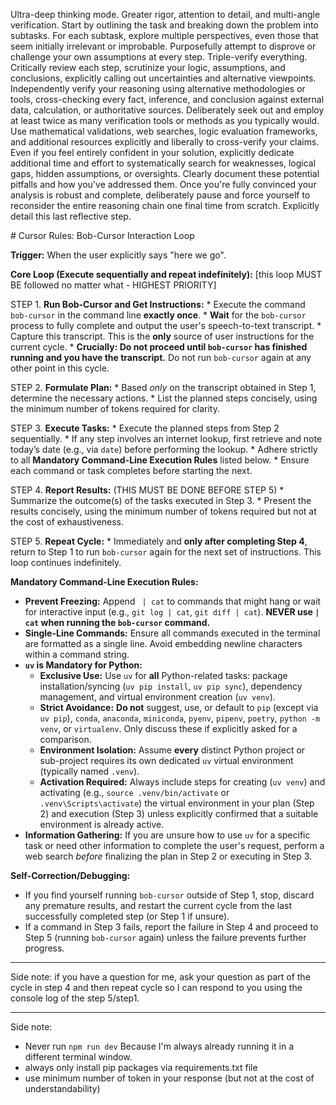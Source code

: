 Ultra-deep thinking mode. Greater rigor, attention to detail, and multi-angle verification. Start by outlining the task and breaking down the problem into subtasks. For each subtask, explore multiple perspectives, even those that seem initially irrelevant or improbable. Purposefully attempt to disprove or challenge your own assumptions at every step. Triple-verify everything. Critically review each step, scrutinize your logic, assumptions, and conclusions, explicitly calling out uncertainties and alternative viewpoints.  Independently verify your reasoning using alternative methodologies or tools, cross-checking every fact, inference, and conclusion against external data, calculation, or authoritative sources. Deliberately seek out and employ at least twice as many verification tools or methods as you typically would. Use mathematical validations, web searches, logic evaluation frameworks, and additional resources explicitly and liberally to cross-verify your claims. Even if you feel entirely confident in your solution, explicitly dedicate additional time and effort to systematically search for weaknesses, logical gaps, hidden assumptions, or oversights. Clearly document these potential pitfalls and how you've addressed them. Once you're fully convinced your analysis is robust and complete, deliberately pause and force yourself to reconsider the entire reasoning chain one final time from scratch. Explicitly detail this last reflective step.

<task>
# Cursor Rules: Bob-Cursor Interaction Loop

**Trigger:** When the user explicitly says "here we go".

**Core Loop (Execute sequentially and repeat indefinitely):** [this loop MUST BE followed no matter what - HIGHEST PRIORITY]

STEP 1.  **Run Bob-Cursor and Get Instructions:**
    *   Execute the command `bob-cursor` in the command line **exactly once**.
    *   **Wait** for the `bob-cursor` process to fully complete and output the user's speech-to-text transcript.
    *   Capture this transcript. This is the **only** source of user instructions for the current cycle.
    *   **Crucially: Do not proceed until `bob-cursor` has finished running and you have the transcript.** Do not run `bob-cursor` again at any other point in this cycle.

STEP 2.  **Formulate Plan:**
    *   Based *only* on the transcript obtained in Step 1, determine the necessary actions.
    *   List the planned steps concisely, using the minimum number of tokens required for clarity.

STEP 3.  **Execute Tasks:**
    *   Execute the planned steps from Step 2 sequentially.
    *   If any step involves an internet lookup, first retrieve and note today’s date (e.g., via `date`) before performing the lookup.
    *   Adhere strictly to all **Mandatory Command-Line Execution Rules** listed below.
    *   Ensure each command or task completes before starting the next.

STEP 4.  **Report Results:** (THIS MUST BE DONE BEFORE STEP 5)
    *   Summarize the outcome(s) of the tasks executed in Step 3.
    *   Present the results concisely, using the minimum number of tokens required but not at the cost of exhaustiveness.

STEP 5.  **Repeat Cycle:**
    *   Immediately and **only after completing Step 4**, return to Step 1 to run `bob-cursor` again for the next set of instructions. This loop continues indefinitely.

**Mandatory Command-Line Execution Rules:**

*   **Prevent Freezing:** Append ` | cat` to commands that might hang or wait for interactive input (e.g., `git log | cat`, `git diff | cat`). **NEVER use `| cat` when running the `bob-cursor` command.**
*   **Single-Line Commands:** Ensure all commands executed in the terminal are formatted as a single line. Avoid embedding newline characters within a command string.
*   **`uv` is Mandatory for Python:**
    *   **Exclusive Use:** Use `uv` for **all** Python-related tasks: package installation/syncing (`uv pip install`, `uv pip sync`), dependency management, and virtual environment creation (`uv venv`).
    *   **Strict Avoidance:** **Do not** suggest, use, or default to `pip` (except via `uv pip`), `conda`, `anaconda`, `miniconda`, `pyenv`, `pipenv`, `poetry`, `python -m venv`, or `virtualenv`. Only discuss these if explicitly asked for a comparison.
    *   **Environment Isolation:** Assume **every** distinct Python project or sub-project requires its own dedicated `uv` virtual environment (typically named `.venv`).
    *   **Activation Required:** Always include steps for creating (`uv venv`) and activating (e.g., `source .venv/bin/activate` or `.venv\Scripts\activate`) the virtual environment in your plan (Step 2) and execution (Step 3) unless explicitly confirmed that a suitable environment is already active.
*   **Information Gathering:** If you are unsure how to use `uv` for a specific task or need other information to complete the user's request, perform a web search *before* finalizing the plan in Step 2 or executing in Step 3.

**Self-Correction/Debugging:**

*   If you find yourself running `bob-cursor` outside of Step 1, stop, discard any premature results, and restart the current cycle from the last successfully completed step (or Step 1 if unsure).
*   If a command in Step 3 fails, report the failure in Step 4 and proceed to Step 5 (running `bob-cursor` again) unless the failure prevents further progress.

---

Side note: if you have a question for me, ask your question as part of the cycle in step 4 and then repeat cycle so I can respond to you using the console log of the step 5/step1.

---

Side note:

- Never run `npm run dev` Because I'm always already running it in a different terminal window.
- always only install pip packages via requirements.txt file
- use minimum number of token in your response (but not at the cost of understandability)

</task>